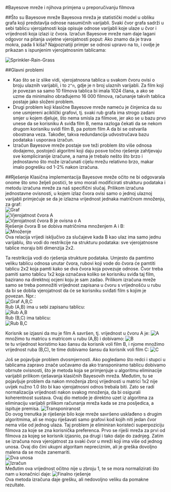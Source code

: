 #Bayesove mreže i njihova primjena u preporučivanju filmova
  
##Što su Bayesove mreže
Bayesova mreža je statistički model u obliku grafa koji predstavlja odnose nasumičnih varijabli. Svaki čvor grafa sadrži u sebi tablicu vjerojatnosti koja opisuje odnose varijabli koje ulaze u čvor i vrijednosti koja izlazi iz čvora. Izračun Bayesove mreže nam daje lagani odgovor na pitanja uvjetne vjerojatnosti poput: Ako znamo da je trava mokra, pada li kiša? Najpoznatiji primjer se odnosi upravo na to, i ovdje je prikazan s ispunjenim vjerojatnosnim tablicama:

![Sprinkler-Rain-Grass](https://upload.wikimedia.org/wikipedia/commons/thumb/0/0e/SimpleBayesNet.svg/400px-SimpleBayesNet.svg.png "Najpoznatiji primjer Bayesove mreže.")

##Glavni problemi
* Kao što se iz slike vidi, vjerojatnosna tablica u svakom čvoru ovisi o broju ulaznih varijabli, i to `2^n`, gdje je n broj ulaznih varijabli. Za film koji je povezan sa samo 10 filmova tablica bi imala 1024 člana, a ako se uzme da minimalno obrađujemo 16 000 filmova, računanje takvih tablica postaje jako složeni problem.
* Drugi problem koji klasične Bayesove mreže nameću je činjenica da su one usmjereni aciklički grafovi, tj. svaki rub grafa ima strogo zadani smjer u kojem djeluje, što nema smisla za filmove, jer ako se u bazu prvo unese da se korisniku A sviđa film B, nema razloga čekati da se nekom drugom korisniku svidi film B, pa potom film A da bi se ostvarila obostrana veza. Također, takva redundancija udvostručava bazu podataka i usporava izračun.
* Izračun Bayesove mreže postaje sve teži problem što više odnosa dodajemo, postojeći algoritmi koji daju posve točno rješenje zahtjevaju sve kompliciranije izračune, a nama je trebalo nešto što brzo i jednostavno što može izračunati cijelu mrežu relativno brzo, makar imalo pogrešku od 1-2% nakon izračuna.

##Rješenje
Klasična implementacija Bayesove mreže očito ne bi odgovarala onome što smo željeli postići, te smo morali modificirati strukturu podataka i metodu izračuna mreže za naš specifični slučaj. Prilikom izračuna jednostavne ovisnosti, u kojem izlaz čvora ovisi samo o jednoj ulaznoj varijabli primjećuje se da je izlazna vrijednost jednaka matričnom množenju, za graf:  
![Graf](http://i.imgur.com/DKpcVu1.png)  
![Vjerojatnost čvora A](http://i.imgur.com/kFWzKOX.png)  
![Vjerojatnost čvora B je ovisna o A](http://i.imgur.com/RWozMbP.png)  
Rješenje čvora B se dobiva matričnima množenjem A i B:  
![Množenje](http://i.imgur.com/07ECucM.png)  
Ova relacija vrijedi isključivo za slučajeve kada B kao ulaz ima samo jednu varijablu, što vodi do restrikcije na strukturu podataka: sve vjerojatnosne tablice moraju biti dimenzija 2x2.

Ta restrikcija vodi do rješenja strukture podataka. Umjesto da pamtimo veliku tablicu odnosa unutar čvora, rubovi koji vode do čvora će pamtiti tablicu 2x2 koja pamti kako se dva čvora koja povezuje odnose. Čvor treba pamiti samo tablicu 1x2 koja označava koliko se korisniku sviđa taj film, bazirano na direktnoj ocjeni koju je sam zadao. Prilikom izračuna mreže samo se treba pomnožiti vrijednost zapisana u čvoru s vrijednošću u rubu da bi se dobila vjerojatnost da će se korisniku sviđati film s kojim je povezan. Npr.:  
![Graf A,B,C](http://i.imgur.com/txVffTp.png)  
Rub (A,B) ima u sebi zapisanu tablicu:  
![Rub A,B](http://i.imgur.com/RmgLpxK.png)  
Rub (B,C) ima tablicu:  
![Rub B,C](http://i.imgur.com/qE4fygU.png)  

Korisnik se izjasni da mu je film A savršen, tj. vrijednost u čvoru A je:
![A](http://i.imgur.com/31ZqMFs.png)  
množimo tu matricu s matricom u rubu (A,B) i dobivamo:
![B](http://i.imgur.com/iBclk2R.png)  
te tu vrijednost koristimo kao šansu da korisnik voli film B, i njome množimo vrijednost ruba (B,C), te time dobivamo šansu da korisnik voli film C:
![C](http://i.imgur.com/HXsspNL.png)  

Još se pojavljuje problem dvosmjernosti. Ako pogledamo što redci i stupci u tablicama zapravo znače uočavamo da ako transponiramo tablicu dobivamo obrnute ovisnosti, što je metoda koja se primjenjuje u algoritmu eliminacije varijabli prilikom rješavanja klasičnih Bayesovih mreža. Međutim, tu se pojavljuje problem da nakon množenja zbroj vrijednosti u matrici 1x2 nije uvijek nužno 1.0 što bi kao vjerojatnosni odnos trebala biti. Zato se radi normalizacija vrijednosti nakon svakog množenja, da bi osigurali koherentnost sustava. Ovaj dio metode je direktno uzet iz algoritma za eliminaciju varijabli prilikom računanja mreža kada se zna posljedica, a ispituje premisa. 
![Transponiranost](http://i.imgur.com/VIrWIBl.png)  
Do ovog trenutka je riješenje bilo koje mreže savršeno usklađeno s drugim algoritmima, ali se mogu riješavati samo grafovi kod kojih niti jedan čvor nema više od jednog ulaza. Taj problem je eliminiran koristeći superpoziciju filmova za koje se zna korisnička preferenca. Prvo se riješi mreža za prvi od filmova za kojeg se korisnik izjasnio, pa drugi i tako dalje do zadnjeg. Zatim se izračuna nova vjerojatnost za svaki čvor u mreži koji ima više od jednog unosa. Ovaj dio čini ukupni algoritam nepreciznim, ali je greška dovoljno malena da se može zanemariti.  
![Dva unosa](http://i.imgur.com/ptWPahT.png)  
![Izračun](http://i.imgur.com/r7oMMX9.png)  
Međutim ova vrijednost očitno nije u zbroju 1, te se mora normalizirati što nam u konačnici daje: 
![Finalno rješenje](http://i.imgur.com/gRbshnW.png)  
Ova metoda izračuna daje grešku, ali nedovoljno veliku da pomakne rezultate. 